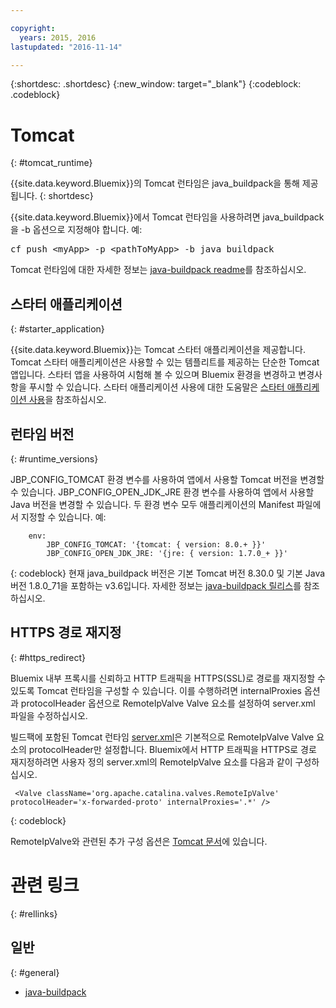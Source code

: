 ```yaml
---

copyright:
  years: 2015, 2016
lastupdated: "2016-11-14"

---
```


{:shortdesc: .shortdesc}
{:new_window: target="_blank"}
{:codeblock: .codeblock}


# Tomcat
{: #tomcat_runtime}

{{site.data.keyword.Bluemix}}의 Tomcat 런타임은 java_buildpack을 통해 제공됩니다.
{: shortdesc}

{{site.data.keyword.Bluemix}}에서 Tomcat 런타임을 사용하려면 java_buildpack을 -b 옵션으로 지정해야 합니다. 예: 
<pre>
cf push &lt;myApp&gt; -p &lt;pathToMyApp&gt; -b java_buildpack</pre>

Tomcat 런타임에 대한 자세한 정보는
[java-buildpack readme](https://github.com/cloudfoundry/java-buildpack/blob/master/README.md)를 참조하십시오.

## 스타터 애플리케이션
{: #starter_application}

{{site.data.keyword.Bluemix}}는 Tomcat 스타터 애플리케이션을 제공합니다. Tomcat 스타터 애플리케이션은 사용할 수 있는 템플리트를 제공하는 단순한 Tomcat 앱입니다. 스타터 앱을 사용하여 시험해 볼 수 있으며 Bluemix 환경을 변경하고 변경사항을 푸시할 수 있습니다. 스타터 애플리케이션 사용에 대한 도움말은 [스타터 애플리케이션 사용](/docs/cfapps/starter_app_usage.html)을 참조하십시오. 

## 런타임 버전
{: #runtime_versions}

JBP_CONFIG_TOMCAT 환경 변수를 사용하여 앱에서 사용할 Tomcat 버전을 변경할 수 있습니다.
JBP_CONFIG_OPEN_JDK_JRE 환경 변수를 사용하여 앱에서 사용할 Java 버전을 변경할 수 있습니다.
두 환경 변수 모두 애플리케이션의 Manifest 파일에서 지정할 수 있습니다. 예: 
```
    env:
        JBP_CONFIG_TOMCAT: '{tomcat: { version: 8.0.+ }}'
        JBP_CONFIG_OPEN_JDK_JRE: '{jre: { version: 1.7.0_+ }}'
```
{: codeblock}
현재 java_buildpack 버전은 기본 Tomcat 버전 8.30.0 및 기본 Java 버전 1.8.0_71을 포함하는 v3.6입니다.
자세한 정보는 [java-buildpack 릴리스](https://github.com/cloudfoundry/java-buildpack/releases)를 참조하십시오.

## HTTPS 경로 재지정
{: #https_redirect}

Bluemix 내부 프록시를 신뢰하고 HTTP 트래픽을 HTTPS(SSL)로 경로를 재지정할 수 있도록 Tomcat 런타임을 구성할 수 있습니다.
이를 수행하려면 internalProxies 옵션과 protocolHeader 옵션으로 RemoteIpValve Valve 요소를 설정하여 server.xml 파일을 수정하십시오.

빌드팩에 포함된 Tomcat 런타임 [server.xml](https://github.com/cloudfoundry/java-buildpack/blob/master/resources/tomcat/conf/server.xml)은 기본적으로 RemoteIpValve Valve 요소의 protocolHeader만 설정합니다. Bluemix에서 HTTP 트래픽을 HTTPS로 경로 재지정하려면 사용자 정의 server.xml의 RemoteIpValve 요소를 다음과 같이 구성하십시오.

```
 <Valve className='org.apache.catalina.valves.RemoteIpValve' protocolHeader='x-forwarded-proto' internalProxies='.*' />
```
{: codeblock}

RemoteIpValve와 관련된 추가 구성 옵션은
[Tomcat 문서](https://tomcat.apache.org/tomcat-8.0-doc/api/org/apache/catalina/valves/RemoteIpValve.html)에 있습니다. 

# 관련 링크
{: #rellinks}
## 일반
{: #general}
* [java-buildpack](https://github.com/cloudfoundry/java-buildpack)
